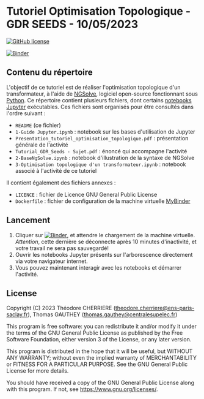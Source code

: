# Tutoriel Optimisation Topologique - GDR SEEDS - 10/05/2023

[![GitHub license](https://img.shields.io/github/license/tcherrie/tutorial_optimisation_topologique_GDR_SEEDS)](https://github.com/tcherrie/tutorial_optimisation_topologique_GDR_SEEDS)

[![Binder](https://mybinder.org/badge_logo.svg)](https://mybinder.org/v2/gh/tcherrie/tutorial_optimisation_topologique_GDR_SEEDS/main?urlpath=/tree/)

## Contenu du répertoire
L'objectif de ce tutoriel est de réaliser l'optimisation topologique d'un transformateur, à l'aide de [NGSolve](https://ngsolve.org/), logiciel open-source fonctionnant sous [Python](https://www.python.org/). Ce répertoire contient plusieurs fichiers, dont certains [notebooks Jupyter](https://jupyter.org/) exécutables. Ces fichiers sont organisés pour être consultés dans l'ordre suivant :

- `README` (ce fichier)
- `1-Guide Jupyter.ipynb` : notebook sur les bases d'utilisation de Jupyter
- `Presentation_tutoriel_optimisation_topologique.pdf` : présentation générale de l'activité
- `Tutorial_GDR_Seeds - Sujet.pdf` : énoncé qui accompagne l'activité
- `2-BaseNgSolve.ipynb` : notebook d'illustration de la syntaxe de NGSolve
- `3-Optimisation topologique d'un transformateur.ipynb` : notebook associé à l'activité de ce tutoriel

Il contient également des fichiers annexes :
- `LICENCE` : fichier de Licence GNU General Public License
- `Dockerfile` : fichier de configuration de la machine virtuelle [MyBinder](https://mybinder.org/)

## Lancement

1. Cliquer sur [![Binder](https://mybinder.org/badge_logo.svg)](https://mybinder.org/v2/gh/tcherrie/tutorial_optimisation_topologique_GDR_SEEDS/main?urlpath=/tree/), et attendre le chargement de la machine virtuelle. *Attention*, cette dernière se déconnecte après 10 minutes d'inactivité, et votre travail ne sera pas sauvegardé!
2. Ouvrir les notebooks Jupyter présents sur l'arborescence directement via votre navigateur internet.
3. Vous pouvez maintenant interagir avec les notebooks et démarrer l'activité.

## License

Copyright (C) 2023 Théodore CHERRIERE (theodore.cherriere@ens-paris-saclay.fr), Thomas GAUTHEY (thomas.gauthey@centralesupelec.fr)

This program is free software: you can redistribute it and/or modify it under the terms of the GNU General Public License as published by the Free Software Foundation, either version 3 of the License, or any later version.

This program is distributed in the hope that it will be useful, but WITHOUT ANY WARRANTY; without even the implied warranty of MERCHANTABILITY or FITNESS FOR A PARTICULAR PURPOSE.  See the GNU General Public License for more details.

You should have received a copy of the GNU General Public License along with this program.  If not, see <https://www.gnu.org/licenses/>.
